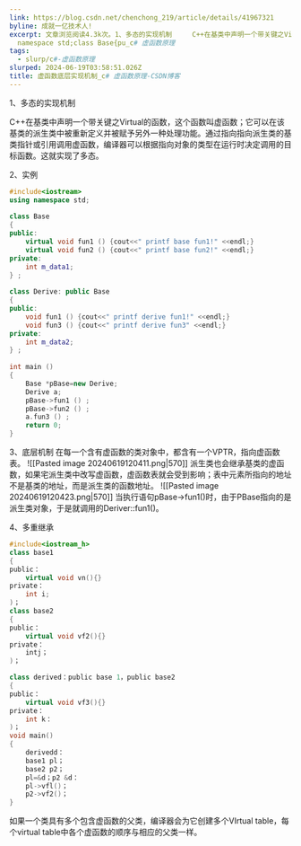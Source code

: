```yaml
---
link: https://blog.csdn.net/chenchong_219/article/details/41967321
byline: 成就一亿技术人!
excerpt: 文章浏览阅读4.3k次。1、多态的实现机制     C++在基类中声明一个带关键之Virtual的函数，这个函数叫虚函数；它可以在该基类的派生类中被重新定义并被赋予另外一种处理功能。通过指向指向派生类的基类指针或引用调用虚函数，编译器可以根据指向对象的类型在运行时决定调用的目标函数。这就实现了多态。2、实例#includeusing
  namespace std;class Base{pu_c# 虚函数原理
tags:
  - slurp/c#-虚函数原理
slurped: 2024-06-19T03:58:51.026Z
title: 虚函数底层实现机制_c# 虚函数原理-CSDN博客
---
```


1、多态的实现机制

C++在基类中声明一个带关键之Virtual的函数，这个函数叫虚函数；它可以在该基类的派生类中被重新定义并被赋予另外一种处理功能。通过指向指向派生类的基类指针或引用调用虚函数，编译器可以根据指向对象的类型在运行时决定调用的目标函数。这就实现了多态。


2、实例
```Cpp
#include<iostream>
using namespace std;
 
class Base
{
public:
	virtual void fun1 () {cout<<" printf base fun1!" <<endl;}
	virtual void fun2 () {cout<<" printf base fun2!" <<endl;}
private:
	int m_data1;
} ;
 
class Derive: public Base
{
public:
	void fun1 () {cout<<" printf derive fun1!" <<endl;}
	void fun3 () {cout<<" printf derive fun3" <<endl;}
private:
	int m_data2;
} ;
 
int main ()
{
	Base *pBase=new Derive;
	Derive a;
	pBase->fun1 () ;
	pBase->fun2 () ;
	a.fun3 () ;
	return 0;
}
```

3、底层机制
在每一个含有虚函数的类对象中，都含有一个VPTR，指向虚函数表。
![[Pasted image 20240619120411.png|570]]
派生类也会继承基类的虚函数，如果宅派生类中改写虚函数，虚函数表就会受到影响；表中元素所指向的地址不是基类的地址，而是派生类的函数地址。
![[Pasted image 20240619120423.png|570]]
当执行语句pBase->fun1()时，由于PBase指向的是派生类对象，于是就调用的Deriver::fun1()。

4、多重继承

```Cpp
#include<iostream_h>
class base1
{
public：
	virtual void vn(){}
private：
	int i;
)；
class base2
{
public：
	virtual void vf2(){}
private：
	intj；
)；

class derived：public base 1，public base2
{
public：
	virtual void vf3(){}
private：
	int k：
)；
void main()
{
	derivedd：
	base1 pl；
	base2 p2；
	pl=&d；p2 &d：
	pl->vfl()；
	p2->vf2()；
}
```

如果一个类具有多个包含虚函数的父类，编译器会为它创建多个VIrtual table，每个virtual table中各个虚函数的顺序与相应的父类一样。

